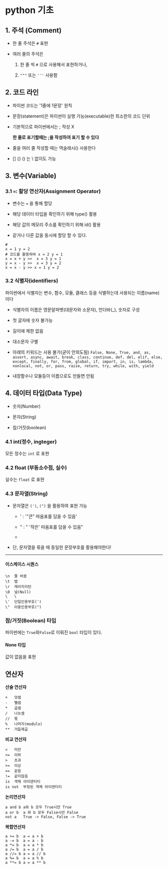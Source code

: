# python 기초

## 1. 주석 (Comment)

- 한 줄 주석은 `#` 표현

- 여러 줄의 주석은
    1. 한 줄 씩 `#` 으로 사용해서 표현하거나,

    1. `"""` 또는 `'''` 사용함

## 2. 코드 라인

- 파이썬 코드는 '1줄에 1문장' 원칙

- 문장(statement)은 파이썬이 실행 가능(executable)한 최소한의 코드 단위

- 기본적으로 파이썬에서는 ; 작성 X
    
    **한 줄로 표기할때는 ;을 작성하여 표기 할 수 있다** 

- 줄을 여러 줄 작성할 때는 역슬래시(\) 사용한다

- [] {} () 는 \ 없이도 가능

## 3. 변수(Variable)

### 3.1 `=`: 할당 연산자(Assignment Operator)

- 변수는 `=` 을 통해 할당

- 해당 데이터 타입을 확인하기 위해 type() 활용

- 해당 값의 메모리 주소를 확인하기 위해 id() 활용

- 같거나 다른 값을 동시에 할당 할 수 있다.

```
#
x = 1 y = 2
# 코드를 활용하여 x = 2 y = 1
x = x + y >>  x = 3 y = 1
y = x - y >>  x = 3 y = 2
x = x - y >> x = 1 y = 2
```

### 3.2 식별자(identifiers)

파이썬에서 식별자는 변수, 함수, 모듈, 클래스 등을 식별하는데 사용되는 이름(name) 이다

 - 식별자의 이름은 영문알파벳(대문자와 소문자), 언더바(_), 숫자로 구성

 - 첫 글자에 숫자 불가능

 - 길이에 제한 없음

 - 대소문자 구별

 - 아래의 키워드는 사용 불가(굳이 안외도됨)
```False, None, True, and, as, assert, async, await, break, class, continue, def, del, elif, else, except, finally, for, from, global, if, import, in, is, lambda, nonlocal, not, or, pass, raise, return, try, while, with, yield```

- 내장함수나 모듈등이 이름으로도 만들면 안됨

## 4. 데이터 타입(Data Type)

- 숫자(Number)

- 문자(String)

- 참/거짓(boolean)

### 4.1 int(정수, ingteger)

모든 정수는 `int` 로 표현

### 4.2 float (부동소수점, 실수)

실수는 `float` 로 표현

### 4.3 문자열(String)

- 문자열은 `(')`, `(")` 을 활용하여 표현 가능

    - ' : '"큰" 따옴표를 담을 수 있음'

    - " : " '작은' 따옴표를 담을 수 있음"

    - ```/""" : '''안녕''' , """안녕"""

- 단, 문자열을 묶을 때 동일한 문장부호를 활용해야한다!

---

#### 이스케이스 시퀀스

```
\n	줄 바꿈
\t	탭
\r	캐리지리턴
\0	널(Null)
\	\
\'	단일인용부호(')
\"	이중인용부호(")
```

### 참/거짓(Boolean) 타입

파이썬에는 `True`와`False`로 이뤄진 `bool` 타입이 있다.

#### None 타입

값이 없음을 표현

## 연산자

**산술 연산자**
```
+	덧셈
-	뺄셈
*	곱셈
/	나눗셈
//	몫
%	나머지(modulo)
**	거듭제곱
```

**비교 연산자**

```
<	미만
<=	이하
>	초과
>=	이상
==	같음
!=	같지않음
is	객체 아이덴티티
is not	부정된 객체 아이덴티티

```

**논리연산자**

```
a and b	a와 b 모두 True시만 True
a or b	a 와 b 모두 False시만 False
not a	True -> False, False -> True
```

**복합연산자**
```
a += b	a = a + b
a -= b	a = a - b
a *= b	a = a * b
a /= b	a = a / b
a //= b	a = a // b
a %= b	a = a % b
a **= b	a = a ** b
```

    